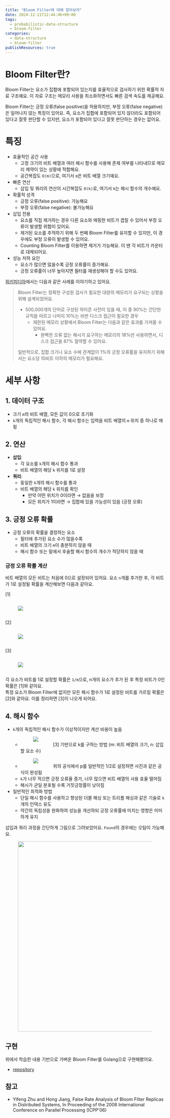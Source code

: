 ```yaml
---
title: "Bloom Filter에 대해 알아보자"
date: 2024-12-21T12:44:46+09:00
tags:
  - probabilistic-data-structure
  - bloom-filter
categories:
  - data-structure
  - bloom-filter
publishResources: true
---
```


# Bloom Filter란?
Bloom Filter는 요소가 집합에 포함되어 있는지를 효율적으로 검사하기 위한 확률적 자료 구조예요. 이 자료 구조는 메모리 사용을 최소화하면서도 빠른 검색 속도를 제공해요. 

Bloom Filter는 긍정 오류(false positive)을 허용하지만, 부정 오류(false negative)은 일어나지 않는 특징이 있어요. 즉, 요소가 집합에 포함되어 있지 않더라도 포함되어 있다고 잘못 판단할 수 있지만, 요소가 포함되어 있다고 잘못 판단하는 경우는 없어요.

# 특징
- 효율적인 공간 사용
  - 고정 크기의 비트 배열과 여러 해시 함수를 사용해 존재 여부를 나타내므로 메모리 제약이 있는 상황에 적합해요.
  - 공간복잡도 `O(m)`으로, 여기서 `m`은 비트 배열 크기예요.
- 빠른 연산
  - 삽입 및 쿼리의 연산의 시간복잡도 `O(k)`로, 여기서 `k`는 해시 함수의 개수예요.
- 확률적 성격
  - 긍정 오류(false positive): 가능해요
  - 부정 오류(false negative): 불가능해요
- 삽입 전용
  - 요소를 직접 제거하는 경우 다른 요소와 매핑한 비트가 겹칠 수 있어서 부정 오류이 발생할 위험이 있어요.
  - 제거된 요소를 추적하기 위해 두 번째 Bloom Filter를 유지할 수 있지만, 이 경우에도 부정 오류이 발생할 수 있어요.
  - Counting Bloom Filter를 이용하면 제거가 가능해요. 이 땐 각 비트가 카운터로 대체되어요.
- 성능 저하 요인
  - 요소가 많으면 많을수록 긍정 오류률이 증가해요.
  - 긍정 오류률이 너무 높아지면 필터를 재생성해야 할 수도 있어요.

[위키피디아](https://en.wikipedia.org/wiki/Bloom_filter)에서는 다음과 같은 사례를 이야기하고 있어요.


> Bloom Filter는 정확한 구성원 검사가 필요한 대량의 메모리가 요구되는 상황을 위해 설계되었어요. 
> - 500,000개의 단어로 구성된 하이픈 사전이 있을 때, 이 중 90%는 간단한 규칙을 따르고 나머지 10%는 비싼 디스크 접근이 필요한 경우
>   - 제한된 메모리 상황에서 Bloom Filter는 다음과 같은 효과를 가져올 수 있어요.
>     - 완벽한 오류 없는 해시가 요구하는 메모리의 18%만 사용하면서, 디스크 접근을 87% 절약할 수 있어요.
>
> 일반적으로, 집합 크기나 요소 수에 관계없이 1%의 긍정 오류률을 유지하기 위해서는 요소당 10비트 이하의 메모리가 필요해요.


# 세부 사항

## 1. 데이터 구조
- 크기 `m`의 비트 배열, 모든 값이 0으로 초기화
- `k`개의 독립적인 해시 함수, 각 해시 함수는 입력을 비트 배열의 `m` 위치 중 하나로 매핑

## 2. 연산
- **삽입**:
  - 각 요소를 `k`개의 해시 함수 통과
  - 비트 배열의 해당 `k` 위치를 1로 설정
- **쿼리**:
  - 동일한 `k`개의 해시 함수를 통과
  - 비트 배열의 해당 `k` 위치를 확인
    - 만약 어떤 위치가 0이라면 → 없음을 보장
    - 모든 위치가 1이라면 → 집합에 있을 가능성이 있음 (긍정 오류)

## 3. 긍정 오류 확률
- 긍정 오류의 확률을 결정하는 요소
  - 필터에 추가된 요소 수가 많을수록
  - 비트 배열의 크기 `m`이 충분하지 않을 때
  - 해시 함수 또는 밑에서 후술할 해시 함수의 개수가 적당하지 않을 때

### 긍정 오류 확률 계산

비트 배열의 모든 비트는 처음에 0으로 설정되어 있어요. 요소 `n`개를 추가한 후, 각 비트가 1로 설정될 확률을 계산해보면 다음과 같아요.

[1]<figure style="display: inline-block;"><img src="https://github.com/user-attachments/assets/29d8143a-3f4e-4ae8-bd1e-3e00423bdaa8" align="left"/></figure>

[2]<figure style="display: inline-block;"><img src="https://github.com/user-attachments/assets/43ff2d21-413b-4407-a828-c4ca84c5fb64" align="left"/></figure>

[3]<figure style="display: inline-block;"><img src="https://github.com/user-attachments/assets/b1690714-28c6-49c9-a8e6-11fda7721128" align="left"/></figure>

각 요소가 비트를 1로 설정할 확률은 `1/m`으로, n개의 요소가 추가 된 후 특정 비트가 0인 확률은 [1]와 같아요.  
특정 요소가 Bloom Filter에 없지만 모든 해시 함수가 1로 설정된 비트를 가르킬 확률은 [2]와 같아요. 이를 정리하면 [3]이 나오게 되어요.

## 4. 해시 함수
- `k`개의 독립적인 해시 함수가 이상적이지만 계산 비용이 높음
  - <figure style="display: inline-block;"><img src="https://github.com/user-attachments/assets/6e008215-9cd7-49bb-87f2-fa289500d6ba" align="left"/></figure> [3] 기반으로 k를 구하는 방법 (m: 비트 배열의 크기, n: 삽입할 요소 수)  
  - <figure style="display: inline-block;"><img src="https://github.com/user-attachments/assets/527f7fbb-ebb6-420f-ac3e-47032be27963" align="left"/></figure> 위의 공식에서 p를 일반적인 1/2로 설정하면 사진과 같은 공식이 완성됨 
  - `k`가 너무 적으면 긍정 오류율 증가, 너무 많으면 비트 배열의 사용 효율 떨어짐
  - 해시가 균일 분포될 수록 거짓긍정률이 낮아짐
- 일반적인 최적화 방법
  - 단일 해시 함수를 사용하고 향상된 더블 해싱 또는 트리플 해싱과 같은 기술로 `k`개의 인덱스 유도
  - 약간의 독립성을 완화하여 성능을 개선하되 긍정 오류률에 미치는 영향은 미미하게 유지

삽입과 쿼리 과정을 간단하게 그림으로 그려보았어요. `Found`의 경우에는 오탐이 가능해요.
<figure>
  <img src="https://github.com/user-attachments/assets/88ced0d1-8de7-47e4-8f91-76b4c43c6387" width="800" height="600"/>
</figure>

## 구현

위에서 학습한 내용 기반으로 가벼운 Bloom Filter를 Golang으로 구현해봤어요.
- [repository](https://github.com/lee20h/bloomfilter-practice)


## 참고

- Yifeng Zhu and Hong Jiang, False Rate Analysis of Bloom Filter Replicas in Distributed Systems, In Proceeding of the 2006 International Conference on Parallel Processing (ICPP'06)
